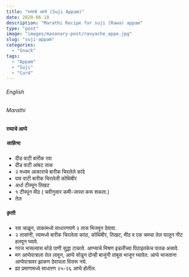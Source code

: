 ```yaml
---
title: "रव्याचे आप्पे (Suji Appam)"
date: 2020-06-18
description: "Marathi Recipe for suji (Rawa) appam"
type: "post"
image: "images/masonary-post/ravyache_appe.jpg"
slug: "suji-appam"
categories: 
  - "Snack"
tags:
  - "Appam"
  - "Suji"
  - "Curd"
---
```


###### English






###### Marathi


#### रव्याचे आप्पे



##### साहित्य:

- दीड वाटी बारीक रवा 
- दीड वाटी आंबट ताक 
- २ मध्यम आकाराचे बारीक चिरलेले कांदे 
- पाव वाटी बारीक चिरलेली कोथिंबीर 
- अर्धा टीस्पून तिखट  
- १ टीस्पून मीठ ( चवीनुसार कमी-जास्त करू शकता.)
- तेल  


##### कृती: 


- रवा चाळून, ताकामध्ये साधारणपणे २ तास भिजवून ठेवावा. 
- २ तासांनी, त्यामध्ये बारीक चिरलेला कांदा, कोथिंबीर, तिखट, मीठ व एक चमचा तेल घालून नीट हलवून घ्यावे. 
- गरज भासल्यास थोडे पाणी सुद्धा टाकावे. आप्प्याचे मिश्रण इडलीच्या पिठाइतकेच पातळ असावे. 
- मग आप्पेपात्राला तेल लावून, आप्पे सोडून दोन्ही बाजूंनी तांबूस भाजून घ्यावेत. आप्पे भाजताना आप्पेपात्रावर झाकण ठेवायला विसरू नये. 
- ह्या प्रमाणामध्ये साधारण २५-२६ आप्पे होतील. 
